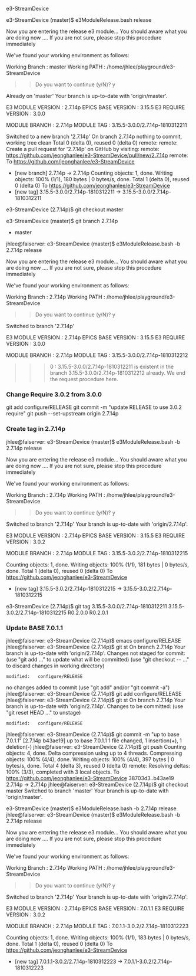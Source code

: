 e3-StreamDevice

e3-StreamDevice (master)$ e3ModuleRelease.bash release
>>
  Now you are entering the release e3 module...
  You should aware what you are doing now ....
  If you are not sure, please stop this procedure immediately
>>
  We've found your working environment as follows:
  
  Working Branch      : master
  Working PATH        : /home/jhlee/playground/e3-StreamDevice

>> Do you want to continue (y/N)? y

Already on 'master'
Your branch is up-to-date with 'origin/master'.

E3 MODULE VERSION  :                        2.7.14p
EPICS BASE VERSION :                         3.15.5
E3 REQUIRE VERSION :                          3.0.0

MODULE BRANCH      :                        2.7.14p
MODULE TAG         : 3.15.5-3.0.0/2.7.14p-1810312211

Switched to a new branch '2.7.14p'
On branch 2.7.14p
nothing to commit, working tree clean
Total 0 (delta 0), reused 0 (delta 0)
remote: 
remote: Create a pull request for '2.7.14p' on GitHub by visiting:
remote:      https://github.com/jeonghanlee/e3-StreamDevice/pull/new/2.7.14p
remote: 
To https://github.com/jeonghanlee/e3-StreamDevice
 * [new branch]      2.7.14p -> 2.7.14p
Counting objects: 1, done.
Writing objects: 100% (1/1), 180 bytes | 0 bytes/s, done.
Total 1 (delta 0), reused 0 (delta 0)
To https://github.com/jeonghanlee/e3-StreamDevice
 * [new tag]         3.15.5-3.0.0/2.7.14p-1810312211 -> 3.15.5-3.0.0/2.7.14p-1810312211

 e3-StreamDevice (2.7.14p)$ git checkout master

 e3-StreamDevice (master)$ git branch
  2.7.14p
* master



jhlee@faiserver: e3-StreamDevice (master)$ e3ModuleRelease.bash -b 2.7.14p release
>>
  Now you are entering the release e3 module...
  You should aware what you are doing now ....
  If you are not sure, please stop this procedure immediately
>>
  We've found your working environment as follows:
  
  Working Branch      : 2.7.14p
  Working PATH        : /home/jhlee/playground/e3-StreamDevice

>> Do you want to continue (y/N)? y

Switched to branch '2.7.14p'

E3 MODULE VERSION  :                        2.7.14p
EPICS BASE VERSION :                         3.15.5
E3 REQUIRE VERSION :                          3.0.0

MODULE BRANCH      :                        2.7.14p
MODULE TAG         : 3.15.5-3.0.0/2.7.14p-1810312212

>>> 0 : 3.15.5-3.0.0/2.7.14p-1810312211 is existent 
>>>     in the branch 3.15.5-3.0.0/2.7.14p-1810312212 already.
>>> We end the request procedure here.




### Change Require 3.0.2 from 3.0.0 

 git add configure/RELEASE 
git commit -m "update RELEASE to use 3.0.2 require"
git push --set-upstream origin 2.7.14p


### Create tag in 2.7.14p
jhlee@faiserver: e3-StreamDevice (master)$ e3ModuleRelease.bash -b 2.7.14p release
>>
  Now you are entering the release e3 module...
  You should aware what you are doing now ....
  If you are not sure, please stop this procedure immediately
>>
  We've found your working environment as follows:
  
  Working Branch      : 2.7.14p
  Working PATH        : /home/jhlee/playground/e3-StreamDevice

>> Do you want to continue (y/N)? y

Switched to branch '2.7.14p'
Your branch is up-to-date with 'origin/2.7.14p'.

E3 MODULE VERSION  :                        2.7.14p
EPICS BASE VERSION :                         3.15.5
E3 REQUIRE VERSION :                          3.0.2

MODULE BRANCH      :                        2.7.14p
MODULE TAG         : 3.15.5-3.0.2/2.7.14p-1810312215

Counting objects: 1, done.
Writing objects: 100% (1/1), 181 bytes | 0 bytes/s, done.
Total 1 (delta 0), reused 0 (delta 0)
To https://github.com/jeonghanlee/e3-StreamDevice
 * [new tag]         3.15.5-3.0.2/2.7.14p-1810312215 -> 3.15.5-3.0.2/2.7.14p-1810312215


 e3-StreamDevice (2.7.14p)$ git tag
3.15.5-3.0.0/2.7.14p-1810312211
3.15.5-3.0.2/2.7.14p-1810312215
R0.2.0.0
R0.2.0.1



### Update BASE 7.0.1.1

jhlee@faiserver: e3-StreamDevice (2.7.14p)$ emacs configure/RELEASE
jhlee@faiserver: e3-StreamDevice (2.7.14p)$ git st
On branch 2.7.14p
Your branch is up-to-date with 'origin/2.7.14p'.
Changes not staged for commit:
  (use "git add <file>..." to update what will be committed)
  (use "git checkout -- <file>..." to discard changes in working directory)

	modified:   configure/RELEASE

no changes added to commit (use "git add" and/or "git commit -a")
jhlee@faiserver: e3-StreamDevice (2.7.14p)$ git add configure/RELEASE 
jhlee@faiserver: e3-StreamDevice (2.7.14p)$ git st
On branch 2.7.14p
Your branch is up-to-date with 'origin/2.7.14p'.
Changes to be committed:
  (use "git reset HEAD <file>..." to unstage)

	modified:   configure/RELEASE

jhlee@faiserver: e3-StreamDevice (2.7.14p)$ git commit -m "up to base 7.0.1.1"
[2.7.14p b43ae19] up to base 7.0.1.1
 1 file changed, 1 insertion(+), 1 deletion(-)
jhlee@faiserver: e3-StreamDevice (2.7.14p)$ git push
Counting objects: 4, done.
Delta compression using up to 4 threads.
Compressing objects: 100% (4/4), done.
Writing objects: 100% (4/4), 397 bytes | 0 bytes/s, done.
Total 4 (delta 3), reused 0 (delta 0)
remote: Resolving deltas: 100% (3/3), completed with 3 local objects.
To https://github.com/jeonghanlee/e3-StreamDevice
   38703d3..b43ae19  2.7.14p -> 2.7.14p
jhlee@faiserver: e3-StreamDevice (2.7.14p)$ git checkout master
Switched to branch 'master'
Your branch is up-to-date with 'origin/master'.


e3-StreamDevice (master)$ e3ModuleRelease.bash -b 2.7.14p release
jhlee@faiserver: e3-StreamDevice (master)$ e3ModuleRelease.bash -b 2.7.14p release
>>
  Now you are entering the release e3 module...
  You should aware what you are doing now ....
  If you are not sure, please stop this procedure immediately
>>
  We've found your working environment as follows:
  
  Working Branch      : 2.7.14p
  Working PATH        : /home/jhlee/playground/e3-StreamDevice

>> Do you want to continue (y/N)? y

Switched to branch '2.7.14p'
Your branch is up-to-date with 'origin/2.7.14p'.

E3 MODULE VERSION  :                        2.7.14p
EPICS BASE VERSION :                        7.0.1.1
E3 REQUIRE VERSION :                          3.0.2

MODULE BRANCH      :                        2.7.14p
MODULE TAG         : 7.0.1.1-3.0.2/2.7.14p-1810312223

Counting objects: 1, done.
Writing objects: 100% (1/1), 183 bytes | 0 bytes/s, done.
Total 1 (delta 0), reused 0 (delta 0)
To https://github.com/jeonghanlee/e3-StreamDevice
 * [new tag]         7.0.1.1-3.0.2/2.7.14p-1810312223 -> 7.0.1.1-3.0.2/2.7.14p-1810312223



